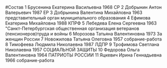#Состав
1 Брусенина Екатерина Васильевна 1968 СР
2 Добрынин Антон Валерьевич 1987 ЕР
3 Добрынина Валентина Михайловна 1963 представительный орган муниципального образования
4 Ефимова Екатерина Михайловна 1988 КПРФ
5 Лебедева Елена Сергеевна 1963 \"Санкт-Петербургская общественная организация ветеранов (пенсионеров)труда и войны
6 Морозова Татьяна Валентиновна 1973 За женщин России
7 Новожилова Татьяна Олеговна 1957 собрание-работа
8 Тимофеева Людмила Николаевна 1987 ЛДПР
9 Трофимова Светлана Николаевна 1957 СОЦИАЛЬНОЙ ЗАЩИТЫ
10 Федорова Ольга Валентиновна 1964 ПАТРИОТЫ РОССИИ
11 Яцкевич Ирина Геннадьевна 1966 собрание-работа
